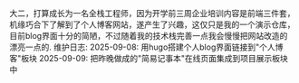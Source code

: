 大二，打算成长为一名全栈工程师，因为开学前三周企业培训内容是前端三件套，机缘巧合下了解到了个人博客网站，遂产生了兴趣，这仅只是我的一个演示仓库，目前blog界面十分的简陋，不过随着我的技术栈完善一点我会慢慢把网站改造的漂亮一点的.
维护日志:
2025-09-08: 用hugo搭建个人blog界面链接到"个人博客"板块
2025-09-09: 把昨晚做成的"简易记事本"在线页面集成到项目展示板块中
